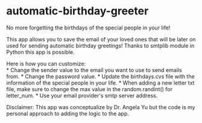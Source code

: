# automatic-birthday-greeter

No more forgetting the birthdays of the special people in your life! 

This app allows you to save the email of your loved ones that will be later on used for sending automatic birthday greetings! Thanks to smtplib module in Python this app is possible.

Here is how you can customize:		
    * Change the sender value to the email you want to use to send emails from.
    * Change the password value.
    * Update the birthdays.cvs file with the information of the special people in your life.
    * When adding a new letter txt file, make sure to change the max value in the random.randint() for letter_num.
    * Use your email provider's smtp server address.

Disclaimer: This app was conceptualize by Dr. Angela Yu but the code is my personal approach to adding the logic to the app.
